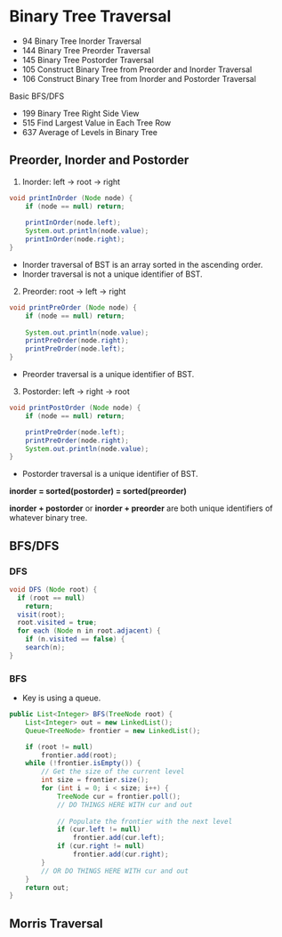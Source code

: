 # Binary Tree Traversal
* 94 Binary Tree Inorder Traversal
* 144 Binary Tree Preorder Traversal
* 145 Binary Tree Postorder Traversal
* 105 Construct Binary Tree from Preorder and Inorder Traversal
* 106 Construct Binary Tree from Inorder and Postorder Traversal

Basic BFS/DFS
* 199 Binary Tree Right Side View
* 515 Find Largest Value in Each Tree Row
* 637 Average of Levels in Binary Tree
## Preorder, Inorder and Postorder
1. Inorder: left -> root -> right
```java
void printInOrder (Node node) {
    if (node == null) return;
    
    printInOrder(node.left);
    System.out.println(node.value);
    printInOrder(node.right);
}
```
* Inorder traversal of BST is an array sorted in the ascending order.
* Inorder traversal is not a unique identifier of BST.
2. Preorder: root -> left -> right
```java
void printPreOrder (Node node) {
    if (node == null) return;
    
    System.out.println(node.value);
    printPreOrder(node.right);
    printPreOrder(node.left);
}
```
* Preorder traversal is a unique identifier of BST.

3. Postorder: left -> right -> root
```java
void printPostOrder (Node node) {
    if (node == null) return;

    printPreOrder(node.left);
    printPreOrder(node.right);
    System.out.println(node.value);
}
```
* Postorder traversal is a unique identifier of BST.

**inorder = sorted(postorder) = sorted(preorder)**

**inorder + postorder** or **inorder + preorder** are both unique identifiers of whatever binary tree.

## BFS/DFS
### DFS
```java
void DFS (Node root) {
  if (root == null) 
    return;
  visit(root);
  root.visited = true;
  for each (Node n in root.adjacent) {
    if (n.visited == false) {
    search(n);
}
```
### BFS
* Key is using a queue.
```java
public List<Integer> BFS(TreeNode root) {
    List<Integer> out = new LinkedList();
    Queue<TreeNode> frontier = new LinkedList();

    if (root != null)
        frontier.add(root);
    while (!frontier.isEmpty()) {
        // Get the size of the current level
        int size = frontier.size();
        for (int i = 0; i < size; i++) {
            TreeNode cur = frontier.poll();
            // DO THINGS HERE WITH cur and out
            
            // Populate the frontier with the next level
            if (cur.left != null)
                frontier.add(cur.left);
            if (cur.right != null)
                frontier.add(cur.right);
        }
        // OR DO THINGS HERE WITH cur and out
    }
    return out;
}
```

## Morris Traversal
